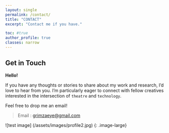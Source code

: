 ```yaml
---
layout: single
permalink: /contact/
title: "CONTACT"
excerpt: "Contact me if you have."

toc: #true
author_profile: true
classes: narrow
---
```

<h2>Get in Touch</h2>


**Hello!**

If you have any thoughts or stories to share about my work and research, I’d love to hear from you. I’m particularly eager to connect with fellow creatives interested in the intersection of `theatre` and `technology`.

Feel free to drop me an email!
  

> Email : [grimzaeye@gmail.com](mailto:grimzaeye@gmail.com)

![test image] (/assets/images/profile2.jpg) {: .image-large}
<!-- 
<form ic="contact-form">
    <div class ="form-group">
    <label for="name">Name</label>
    <input class="form-control" type="text" id="name" name="name" required>
    </div>
    <div class ="form-group">
    <label for="email">Email</label>
    <input class="form-control" type="email" id="email" name="email" required>
    </div>
    <div class ="form-group">
    <label for="message">Message</label>
    <textarea class="form-control" id="message" name="message" rows ="6" required></textarea>
    </div>
    <div class = "contact-btn">
      <button class="btn" type="submit">Send Message</button>
    </div>
</form> 
-->
